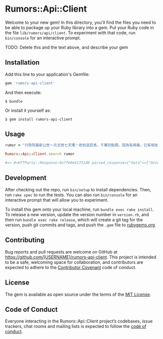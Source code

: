 # Rumors::Api::Client

Welcome to your new gem! In this directory, you'll find the files you need to be able to package up your Ruby library into a gem. Put your Ruby code in the file `lib/rumors/api/client`. To experiment with that code, run `bin/console` for an interactive prompt.

TODO: Delete this and the text above, and describe your gem

## Installation

Add this line to your application's Gemfile:

```ruby
gem 'rumors-api-client'
```

And then execute:

    $ bundle

Or install it yourself as:

    $ gem install rumors-api-client

## Usage

```ruby
rumor = "行政院最新公告～元旦放七天嘍！收到這訊息。千萬別點閱，因為有病毒，已有朋友中獎了，請大家告訴大家!如果有收到，元旦放七天，的那個是釣魚網站，別點。"

Rumors::Api::Client.search rumor

#=> #<HTTParty::Response:0x7fe0e51731d0 parsed_response={"data"=>{"GetArticle"=>{"id"=>"5394036018554-rumor", "text"=>"行政院最新公告～元旦放七天嘍！收到這訊息。千萬別點閱，因為有病毒，已有朋友中獎了，請大家告訴大家!如果有收到，元旦放七天，的那個是釣魚網站，別點", "articleReplies"=>[{"reply"=>{"id"=>"5361365129457-answer", "text"=>"人事行政總處已確認，明年的元旦假期只有4天假期，顯然說法有明顯出入，且該連結的安全性受到質疑。警政署165專線表示，初步判定該點選連結不會竊取個資，而連結網站惡作劇使用JavaScript產生彈跳視窗，民眾只要關閉就不會出現，並非惡意程式。", "type"=>"RUMOR", "reference"=>"http://www.appledaily.com.tw/realtimenews/article/new/20141209/520844/"}}, {"reply"=>{"id"=>"5394036018554-answer", "text"=>"其實早在兩年前，這樣的訊息就已經開始流傳，165反詐騙專線也證實這是惡作劇網站，初判不會竊取用戶個資。", "type"=>"RUMOR","reference"=>"http://www.setn.com/News.aspx?NewsID=187698"}}, {"reply"=>{"id"=>"AV8UubqFyCdS-nWhuhVz", "text"=>"人事行政總處已確認，明年的元旦假期只有4天假期，顯然說法有明顯出入，且該連結的安全性受到質疑。早在兩年前，這樣的訊息就已經開始流傳，165反詐騙專線也證實這是惡作劇網站，不會竊取用戶個資。警政署165專線表示，而連結網站惡作劇使用JavaScript產生彈跳視窗，民眾只要關閉就不會出現，並非惡意程式。", "type"=>"RUMOR","reference"=>"http://www.appledaily.com.tw/realtimenews/article/new/20141209/520844/\nLINE釣魚訊息瘋傳　元旦放7天係假\n\nhttp://www.setn.com/News.aspx?NewsID=187698\n元旦放7天?"}}]}}}, @response=#<Net::HTTPOK 200 OK readbody=true>, @headers={"server"=>["nginx/1.11.6"], "date"=>["Fri, 21 Dec 2018 07:20:01 GMT"], "content-type"=>["application/json"], "content-length"=>["1725"], "connection"=>["close"], "vary"=>["Origin"], "strict-transport-security"=>["max-age=15768000"]}>"}}]"}}}
```

## Development

After checking out the repo, run `bin/setup` to install dependencies. Then, run `rake spec` to run the tests. You can also run `bin/console` for an interactive prompt that will allow you to experiment.

To install this gem onto your local machine, run `bundle exec rake install`. To release a new version, update the version number in `version.rb`, and then run `bundle exec rake release`, which will create a git tag for the version, push git commits and tags, and push the `.gem` file to [rubygems.org](https://rubygems.org).

## Contributing

Bug reports and pull requests are welcome on GitHub at https://github.com/[USERNAME]/rumors-api-client. This project is intended to be a safe, welcoming space for collaboration, and contributors are expected to adhere to the [Contributor Covenant](http://contributor-covenant.org) code of conduct.

## License

The gem is available as open source under the terms of the [MIT License](https://opensource.org/licenses/MIT).

## Code of Conduct

Everyone interacting in the Rumors::Api::Client project’s codebases, issue trackers, chat rooms and mailing lists is expected to follow the [code of conduct](https://github.com/[USERNAME]/rumors-api-client/blob/master/CODE_OF_CONDUCT.md).
